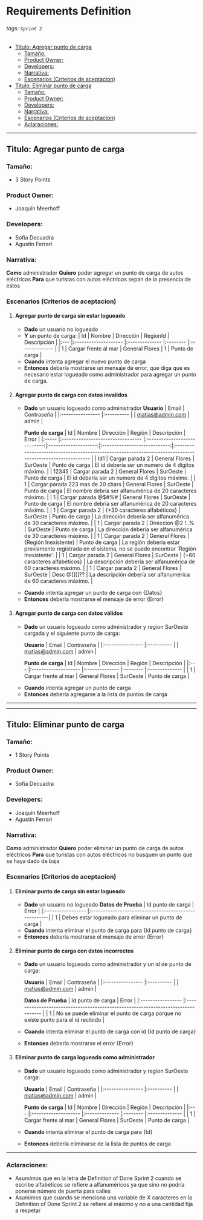 # Requirements Definition<!-- omit in toc --> 
###### tags: `Sprint 2`<!-- omit in toc --> 

- [Titulo: Agregar punto de carga](#titulo-agregar-punto-de-carga)
  - [Tamaño:](#tamaño)
  - [Product Owner:](#product-owner)
  - [Developers:](#developers)
  - [Narrativa:](#narrativa)
  - [Escenarios (Criterios de aceptacion)](#escenarios-criterios-de-aceptacion)
- [Titulo: Eliminar punto de carga](#titulo-eliminar-punto-de-carga)
  - [Tamaño:](#tamaño-1)
  - [Product Owner:](#product-owner-1)
  - [Developers:](#developers-1)
  - [Narrativa:](#narrativa-1)
  - [Escenarios (Criterios de aceptacion)](#escenarios-criterios-de-aceptacion-1)
  - [Aclaraciones:](#aclaraciones)

---
## Titulo: Agregar punto de carga
### Tamaño: 
- 3 Story Points
### Product Owner:
- Joaquín Meerhoff
### Developers:
- Sofía Decuadra
- Agustín Ferrari
### Narrativa:
**Como** administrador
**Quiero** poder agregar un punto de carga de autos eléctricos
**Para** que turistas con autos eléctricos sepan de la presencia de estos
### Escenarios (Criterios de aceptacion)
1. #### Agregar punto de carga sin estar logueado
    * **Dado** un usuario no logueado
    - **Y** un punto de carga:
        | Id  | Nombre               | Dirección      | RegionId   | Descripción    |
        |:--- |:-------------------- |:-------------- |:-------- |:-------------- |
        | 1   | Cargar frente al mar | General Flores | 1 | Punto de carga |
    - **Cuando** intenta agregar el nuevo punto de carga
    - **Entonces** debería mostrarse un mensaje de error, que diga que es necesario estar logueado como administrador para agregar un punto de carga.
2. #### Agregar punto de carga con datos invalidos
    * **Dado** un usuario logueado como administrador
        **Usuario**
        | Email            | Contraseña |
        |:---------------- |:---------- |
        | matias@admin.com | admin      |

        **Punto de carga**
        | Id    | Nombre                            |          Dirección           |        Región        |         Descripción          | Error                                                                                                     |
        |:----- |:--------------------------------- |:----------------------------:|:--------------------:|:----------------------------:|:--------------------------------------------------------------------------------------------------------- |
        | Id1   | Cargar parada 2                   |        General Flores        |       SurOeste       |        Punto de carga        | El id debería ser un numero de 4 dígitos máximo.                                                          |
        | 12345 | Cargar parada 2                   |        General Flores        |       SurOeste       |        Punto de carga        | El id debería ser un numero de 4 dígitos máximo.                                                          |
        | 1     | Cargar parada 223 mas de 20 chars |        General Flores        |       SurOeste       |        Punto de carga        | El nombre debría ser alfanumérica de 20 caracteres máximo.                                                |
        | 1     | Cargar parada @$#%#               |        General Flores        |       SurOeste       |        Punto de carga        | El nombre debría ser alfanumérica de 20 caracteres máximo.                                                |
        | 1     | Cargar parada 2                   | {+30 caracteres alfabéticos} |       SurOeste       |        Punto de carga        | La dirección debería ser alfanumérica de 30 caracteres máximo.                                            |
        | 1     | Cargar parada 2                   |      Direccion @2 !..%       |       SurOeste       |        Punto de carga        | La dirección debería ser alfanumérica de 30 caracteres máximo.                                            |
        | 1     | Cargar parada 2                   |        General Flores        | {Región Inexistente} |        Punto de carga        | La región debería estar previamente registrada en el sistema, no se puede encontrar 'Región Inexistente'. |
        | 1     | Cargar parada 2                   |        General Flores        |       SurOeste       | {+60 caracteres alfabéticos} | La descripción debería ser alfanumérica de 60 caracteres máximo.                                          |
        | 1     | Cargar parada 2                   |        General Flores        |       SurOeste       |         Desc @[][]??         | La descripción debería ser alfanumérica de 60 caracteres máximo.                                          |
    - **Cuando** intenta agregar un punto de carga con {Datos}
    - **Entonces** debería mostrarse el mensaje de error {Error}
3. #### Agregar punto de carga con datos válidos
    - **Dado** un usuario logueado como administrador y region SurOeste cargada y el siguiente punto de carga:
        
        **Usuario**
        | Email            | Contraseña |
        |:---------------- |:---------- |
        | matias@admin.com | admin      |
        
        **Punto de carga**
        | Id  | Nombre               | Dirección      | Región   | Descripción    |
        |:--- |:-------------------- |:-------------- |:-------- |:-------------- |
        | 1   | Cargar frente al mar | General Flores | SurOeste | Punto de carga |
    * **Cuando** intenta agregar un punto de carga
    * **Entonces** debería agregarse a la lista de puntos de carga

---
---
## Titulo: Eliminar punto de carga
### Tamaño: 
- 1 Story Points
### Product Owner:
- Sofía Decuadra
### Developers:
- Joaquín Meerhoff
- Agustín Ferrari
### Narrativa:
**Como** administrador
**Quiero** poder eliminar un punto de carga de autos eléctricos
**Para** que turistas con autos eléctricos no busquen un punto que se haya dado de baja
### Escenarios (Criterios de aceptacion)
1. #### Eliminar punto de carga sin estar logueado
    * **Dado** un usuario no logueado
        **Datos de Prueba**
        | Id punto de carga | Error                                                |
        |:----------------- |:-----------------------------------------------------|
        | 1                 | Debes estar logueado para eliminar un punto de carga |
    * **Cuando** intenta eliminar el punto de carga para {Id punto de carga}
    * **Entonces** debería mostrarse el mensaje de error {Error}
2. #### Eliminar punto de carga con datos incorrectos
    * **Dado** un usuario logueado como administrador y un id de punto de carga:
        
        **Usuario**
        | Email            | Contraseña |
        |:---------------- |:---------- |
        | matias@admin.com | admin      |
        
        **Datos de Prueba**
        | Id punto de carga | Error                                                                             |
        |:----------------- |:--------------------------------------------------------------------------------- |
        | 1                 | No se puede eliminar el punto de carga porque no existe punto para el id recibido |
     
    * **Cuando** intenta eliminar el punto de carga con id {Id punto de carga}
    * **Entonces** debería mostrarse el error {Error}
3. #### Eliminar punto de carga logueado como administrador
    * **Dado** un usuario logueado como administrador y region SurOeste carga:
        
        **Usuario**
        | Email            | Contraseña |
        |:---------------- |:---------- |
        | matias@admin.com | admin      |
        
        **Punto de carga**
        | Id  | Nombre               | Dirección      | Región   | Descripción    |
        |:--- |:-------------------- |:-------------- |:-------- |:-------------- |
        | 1   | Cargar frente al mar | General Flores | SurOeste | Punto de carga |
        
    * **Cuando** intenta eliminar el punto de carga para {Id}
    * **Entonces** debería eliminarse de la lista de puntos de carga
---

### Aclaraciones:
- Asumimos que en la letra de Definition of Done Sprint 2 cuando se escribe alfabéticos se refiere a alfanuméricos ya que sino no podría ponerse número de puerta para calles
- Asumimos que cuando se menciona una variable de X caracteres en la Definition of Done Sprint 2 se refiere al máximo y no a una cantidad fija a respetar